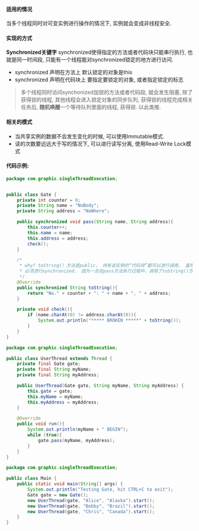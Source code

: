 #### 适用的情况
当多个线程同时对可变实例进行操作的情况下,  实例就会变成非线程安全.

#### 实现的方式
**Synchronized关键字**
synchronized使得指定的方法或者代码块只能串行执行, 也就是同一时间段, 只能有一个线程能对synchronized锁定的地方进行访问.
 - synchronized 声明在方法上
	默认锁定的对象是this
 - synchronized 声明在代码块上
 	要指定要锁定的对象, 或者指定锁定的标志
>多个线程同时访问synchonized加锁的方法或者代码段,  就会发生阻塞, 除了获得锁的线程, 其他线程会进入锁定对象的同步队列, 获得锁的线程完成相关任务后, **随机唤醒**一个等待队列里面的线程, 获得锁. 以此类推.

#### 相关的模式
- 当共享实例的数据不会发生变化的时候, 可以使用Immutable模式.
- 读的次数要远远大于写的情况下, 可以进行读写分离,  使用Read-Write Lock模式

#### 代码示例:
```java
package com.graphic.singleThreadExecution;


public class Gate {
    private int counter = 0;
    private String name = "NoBody";
    private String address = "NoWhere";

    public synchronized void pass(String name, String address){
        this.counter++;
        this.name = name;
        this.address = address;
        check();
    }

    /*
     * why? toString(）方法是public， 持有该实例的“代码块”都可以进行调用， 虽然在本次逻辑测试当中去掉也没事， 但是为了完全通用Gate类，
     * 必须进行synchronized， 因为一旦在pass方法执行过程中，调用了toString()方法， 那么就造成了“脏读”， 可能会出现 ： Alice, NoWhere
     */
    @Override
    public synchronized String toString(){
        return "No." + counter + ": " + name + ", " + address;
    }

    private void check(){
        if (name.charAt(0) != address.charAt(0)){
            System.out.println("***** BROKEN *****" + toString());
        }
    }
}

```

```java
package com.graphic.singleThreadExecution;

public class UserThread extends Thread {
    private final Gate gate;
    private final String myName;
    private final String myAddress;

    public UserThread(Gate gate, String myName, String myAddress) {
        this.gate = gate;
        this.myName = myName;
        this.myAddress = myAddress;
    }

    @Override
    public void run(){
        System.out.println(myName + " BEGIN");
        while (true){
            gate.pass(myName, myAddress);
        }
    }
}

```

```java
package com.graphic.singleThreadExecution;

public class Main {
    public static void main(String[] args) {
        System.out.println("Testing Gate, hit CTRL+C to exit");
        Gate gate = new Gate();
        new UserThread(gate, "Alice", "Alaska").start();
        new UserThread(gate, "Bobby", "Brazil").start();
        new UserThread(gate, "Chris", "Canada").start();
    }
}
```